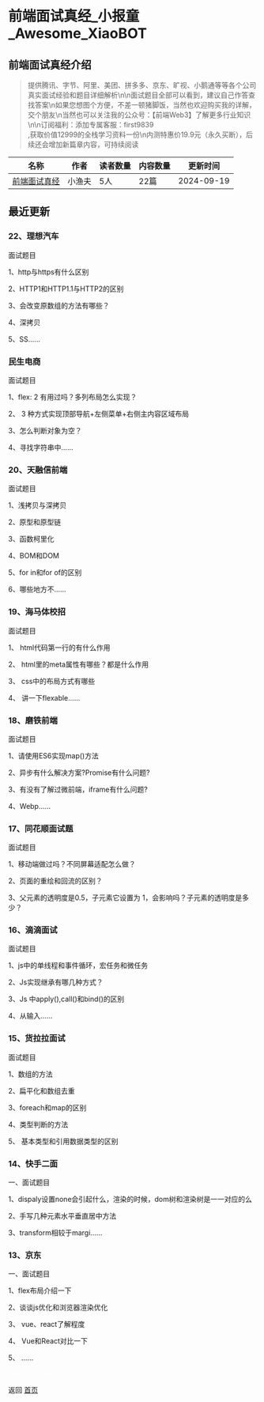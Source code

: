 # 前端面试真经_小报童_Awesome_XiaoBOT

## 前端面试真经介绍
> 提供腾讯、字节、阿里、美团、拼多多、京东、旷视、小鹅通等等各个公司真实面试经验和题目详细解析\n\n面试题目全部可以看到，建议自己作答查找答案\n如果您想图个方便，不差一顿猪脚饭，当然也欢迎购买我的详解，交个朋友\n当然也可以关注我的公众号：【前端Web3】了解更多行业知识\n\n订阅福利：添加专属客服：first9839  
,获取价值12999的全栈学习资料一份\n内测特惠价19.9元（永久买断），后续还会增加新篇章内容，可持续阅读  
  


|名称|作者|读者数量|内容数量|更新时间|
|---|---|---|---|---|
|[前端面试真经](https://xiaobot.net/p/oldCode666?refer=0b133df9-27dc-423b-8101-639049001c13)|小渔夫|5人|22篇|2024-09-19|

## 最近更新
### 22、理想汽车

面试题目

1、http与https有什么区别

2、HTTP1和HTTP1.1与HTTP2的区别

3、会改变原数组的方法有哪些？

4、深拷贝

5、SS......

### 民生电商

面试题目

1、flex: 2 有用过吗？多列布局怎么实现？

2、 3 种方式实现顶部导航+左侧菜单+右侧主内容区域布局

3、怎么判断对象为空？

4、寻找字符串中......

### 20、天融信前端

面试题目

1、浅拷贝与深拷贝

2、原型和原型链

3、函数柯里化

4、BOM和DOM

5、for in和for of的区别

6、哪些地方不......

### 19、海马体校招

面试题目

1、 html代码第一行的有什么作用

2、 html里的meta属性有哪些？都是什么作用

3、 css中的布局方式有哪些

4、 讲一下flexable......

### 18、磨铁前端

面试题目

1、请使用ES6实现map()方法

2、异步有什么解决方案?Promise有什么问题?

3、有没有了解过微前端，iframe有什么问题?

4、Webp......

### 17、同花顺面试题

面试题目

1、移动端做过吗？不同屏幕适配怎么做？

2、页面的重绘和回流的区别？

3、父元素的透明度是0.5，子元素它设置为 1，会影响吗？子元素的透明度是多少？

### 16、滴滴面试

面试题目

1、js中的单线程和事件循环，宏任务和微任务

2、Js实现继承有哪几种方式？

3、Js 中apply(),call()和bind()的区别

4、从输入......

### 15、货拉拉面试

面试题目

1、数组的方法

2、扁平化和数组去重

3、foreach和map的区别

4、类型判断的方法

5、 基本类型和引用数据类型的区别

### 14、快手二面

一、面试题目

1、dispaly设置none会引起什么，渲染的时候，dom树和渲染树是一一对应的么

2、手写几种元素水平垂直居中方法

3、transform相较于margi......

### 13、京东

一、面试题目

1、flex布局介绍一下

2、谈谈js优化和浏览器渲染优化

3、 vue、react了解程度

4、 Vue和React对比一下

5、 ......


<a href="https://github.com/Reno9527/awesome-xiaobot" style="color: white; text-decoration: none;">awesome-xiaobot</a>

返回 [首页](../README.md)
